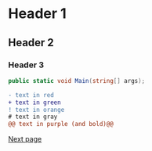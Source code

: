 # Header 1

## Header 2

### Header 3

```csharp
public static void Main(string[] args);
```

```diff
- text in red
+ text in green
! text in orange
# text in gray
@@ text in purple (and bold)@@
```
[Next page](README.md)
